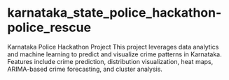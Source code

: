 # karnataka_state_police_hackathon-police_rescue
Karnataka Police Hackathon Project This project leverages data analytics and machine learning to predict and visualize crime patterns in Karnataka. Features include crime prediction, distribution visualization, heat maps, ARIMA-based crime forecasting, and cluster analysis. 
